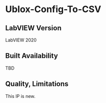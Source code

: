 # Ublox-Config-To-CSV

## LabVIEW Version
LabVIEW 2020

## Built Availability
TBD

## Quality, Limitations
This IP is new.
